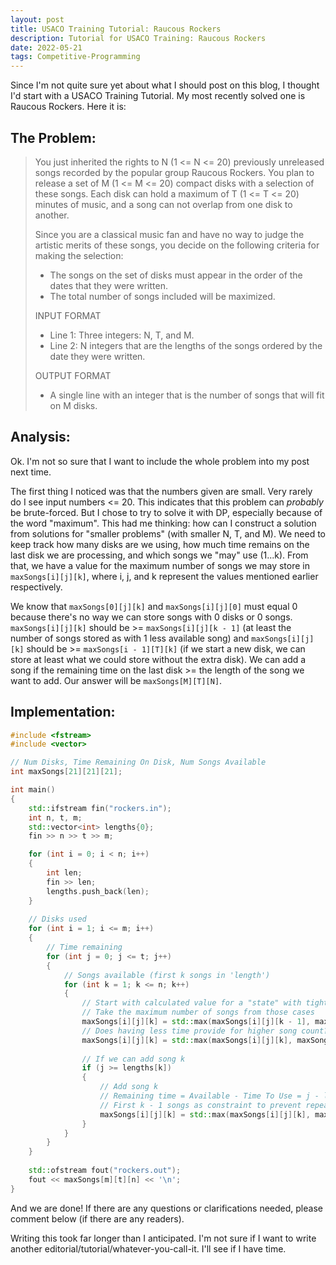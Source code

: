 ```yaml
---
layout: post
title: USACO Training Tutorial: Raucous Rockers
description: Tutorial for USACO Training: Raucous Rockers
date: 2022-05-21
tags: Competitive-Programming
---
```


Since I'm not quite sure yet about what I should post on this blog, I thought I'd start with a USACO Training Tutorial. My most recently solved one is Raucous Rockers. Here it is:

## The Problem:

> You just inherited the rights to N (1 <= N <= 20) previously unreleased songs recorded by the popular group Raucous Rockers. You plan to release a set of M (1 <= M <= 20) compact disks with a selection of these songs. Each disk can hold a maximum of T (1 <= T <= 20) minutes of music, and a song can not overlap from one disk to another.
>
> Since you are a classical music fan and have no way to judge the artistic merits of these songs, you decide on the following criteria for making the selection:
> - The songs on the set of disks must appear in the order of the dates that they were written.
> - The total number of songs included will be maximized.
>
> INPUT FORMAT
> - Line 1:	Three integers: N, T, and M.
> - Line 2:	N integers that are the lengths of the songs ordered by the date they were written.
> 
> OUTPUT FORMAT
> - A single line with an integer that is the number of songs that will fit on M disks.

## Analysis:

Ok. I'm not so sure that I want to include the whole problem into my post next time.

The first thing I noticed was that the numbers given are small. Very rarely do I see input numbers <= 20. This indicates that this problem can *probably* be brute-forced. But I chose to try to solve it with DP, especially because of the word "maximum". This had me thinking: how can I construct a solution from solutions for "smaller problems" (with smaller N, T, and M). We need to keep track how many disks are we using, how much time remains on the last disk we are processing, and which songs we "may" use (1...k). From that, we have a value for the maximum number of songs we may store in `maxSongs[i][j][k]`, where i, j, and k represent the values mentioned earlier respectively. 

We know that `maxSongs[0][j][k]` and `maxSongs[i][j][0]` must equal 0 because there's no way we can store songs with 0 disks or 0 songs. `maxSongs[i][j][k]` should be >= `maxSongs[i][j][k - 1]` (at least the number of songs stored as with 1 less available song) and `maxSongs[i][j][k]` should be >= `maxSongs[i - 1][T][k]` (if we start a new disk, we can store at least what we could store without the extra disk). We can add a song if the remaining time on the last disk >= the length of the song we want to add. Our answer will be `maxSongs[M][T][N]`.

## Implementation:
```cpp
#include <fstream>
#include <vector>

// Num Disks, Time Remaining On Disk, Num Songs Available
int maxSongs[21][21][21];

int main()
{
    std::ifstream fin("rockers.in");
    int n, t, m;
    std::vector<int> lengths{0};
    fin >> n >> t >> m;

    for (int i = 0; i < n; i++)
    {
        int len;
        fin >> len;
        lengths.push_back(len);
    }
    
    // Disks used
    for (int i = 1; i <= m; i++)
    {
        // Time remaining
        for (int j = 0; j <= t; j++)
        {
            // Songs available (first k songs in 'length')
            for (int k = 1; k <= n; k++)
            {
                // Start with calculated value for a "state" with tighter constraints (fewer disks / fewer songs / less time)
                // Take the maximum number of songs from those cases
                maxSongs[i][j][k] = std::max(maxSongs[i][j][k - 1], maxSongs[i - 1][t][k]);
                // Does having less time provide for higher song count?
                maxSongs[i][j][k] = std::max(maxSongs[i][j][k], maxSongs[i][std::max(j - 1, 0)][k]);
                
                // If we can add song k
                if (j >= lengths[k])
                {
                    // Add song k
                    // Remaining time = Available - Time To Use = j - lengths[k]
                    // First k - 1 songs as constraint to prevent repeats of songs (we are processing the kth song right now)
                    maxSongs[i][j][k] = std::max(maxSongs[i][j][k], maxSongs[i][j - lengths[k]][k - 1] + 1);
                }
            }
        }
    }
    
    std::ofstream fout("rockers.out");
    fout << maxSongs[m][t][n] << '\n';
}
```

And we are done! If there are any questions or clarifications needed, please comment below (if there are any readers).

Writing this took far longer than I anticipated. I'm not sure if I want to write another editorial/tutorial/whatever-you-call-it. I'll see if I have time.

